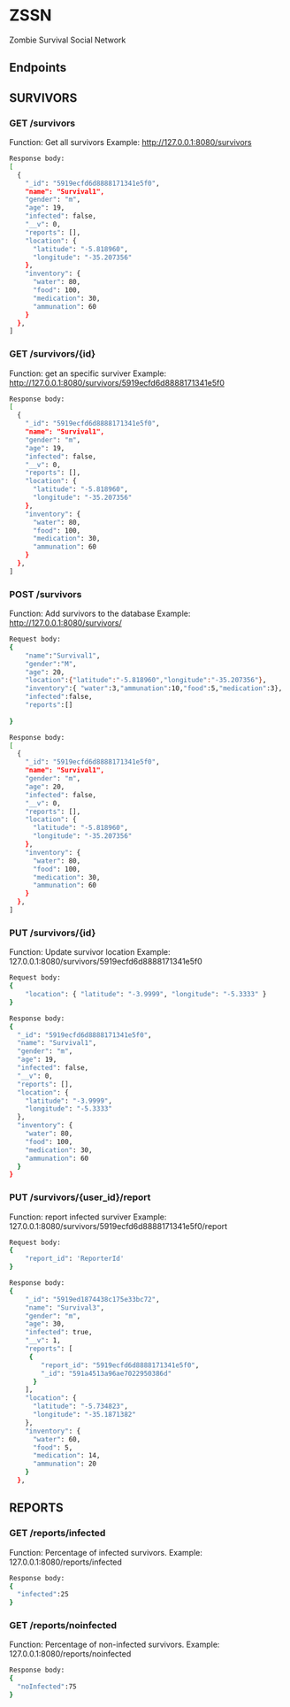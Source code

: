 # ZSSN
Zombie Survival Social Network

## Endpoints

## SURVIVORS

### GET /survivors
Function: Get all survivors
Example: http://127.0.0.1:8080/survivors
```bash
Response body:
[
  {
    "_id": "5919ecfd6d8888171341e5f0",
    "name": "Survival1",
    "gender": "m",
    "age": 19,
    "infected": false,
    "__v": 0,
    "reports": [],
    "location": {
      "latitude": "-5.818960",
      "longitude": "-35.207356"
    },
    "inventory": {
      "water": 80,
      "food": 100,
      "medication": 30,
      "ammunation": 60
    }
  },
]
```

### GET /survivors/{id}
Function: get an specific surviver
Example: http://127.0.0.1:8080/survivors/5919ecfd6d8888171341e5f0
 
```bash
Response body:
[
  {
    "_id": "5919ecfd6d8888171341e5f0",
    "name": "Survival1",
    "gender": "m",
    "age": 19,
    "infected": false,
    "__v": 0,
    "reports": [],
    "location": {
      "latitude": "-5.818960",
      "longitude": "-35.207356"
    },
    "inventory": {
      "water": 80,
      "food": 100,
      "medication": 30,
      "ammunation": 60
    }
  },
]
```
### POST /survivors
Function: Add survivors to the database
Example: http://127.0.0.1:8080/survivors/
```bash
Request body:
{
	"name":"Survival1",
	"gender":"M",
	"age": 20,
	"location":{"latitude":"-5.818960","longitude":"-35.207356"},
	"inventory":{ "water":3,"ammunation":10,"food":5,"medication":3},
	"infected":false,
	"reports":[]
	
}
```
```bash
Response body:
[
  {
    "_id": "5919ecfd6d8888171341e5f0",
    "name": "Survival1",
    "gender": "m",
    "age": 20,
    "infected": false,
    "__v": 0,
    "reports": [],
    "location": {
      "latitude": "-5.818960",
      "longitude": "-35.207356"
    },
    "inventory": {
      "water": 80,
      "food": 100,
      "medication": 30,
      "ammunation": 60
    }
  },
]
```

### PUT /survivors/{id}
Function: Update survivor location
Example: 127.0.0.1:8080/survivors/5919ecfd6d8888171341e5f0
```bash
Request body:
{
	"location": { "latitude": "-3.9999", "longitude": "-5.3333" }
}
```
```bash
Response body:
{
  "_id": "5919ecfd6d8888171341e5f0",
  "name": "Survival1",
  "gender": "m",
  "age": 19,
  "infected": false,
  "__v": 0,
  "reports": [],
  "location": {
    "latitude": "-3.9999",
    "longitude": "-5.3333"
  },
  "inventory": {
    "water": 80,
    "food": 100,
    "medication": 30,
    "ammunation": 60
  }
}
```

### PUT /survivors/{user_id}/report
Function: report infected surviver
Example: 127.0.0.1:8080/survivors/5919ecfd6d8888171341e5f0/report
```bash
Request body:
{
	"report_id": 'ReporterId'
}
```
```bash
Response body:
{
    "_id": "5919ed1874438c175e33bc72",
    "name": "Survival3",
    "gender": "m",
    "age": 30,
    "infected": true,
    "__v": 1,
    "reports": [
     {
        "report_id": "5919ecfd6d8888171341e5f0",
        "_id": "591a4513a96ae7022950386d"
      }
    ],
    "location": {
      "latitude": "-5.734823",
      "longitude": "-35.1871382"
    },
    "inventory": {
      "water": 60,
      "food": 5,
      "medication": 14,
      "ammunation": 20
    }
  },
```
## REPORTS

### GET /reports/infected
Function: Percentage of infected survivors.
Example: 127.0.0.1:8080/reports/infected
```bash
Response body:
{
  "infected":25
}
```

### GET /reports/noinfected
Function: Percentage of non-infected survivors.
Example: 127.0.0.1:8080/reports/noinfected
```bash
Response body:
{
  "noInfected":75
}
```
